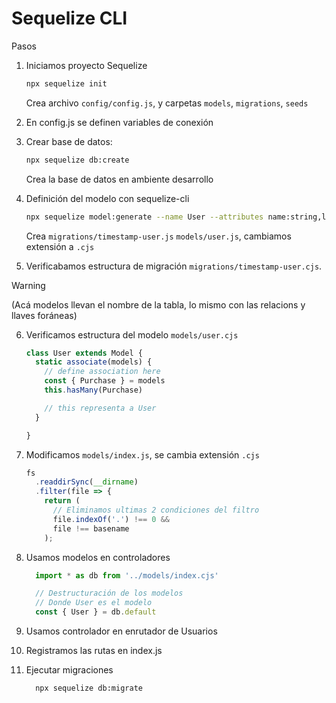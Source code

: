 # Sequelize CLI

Pasos

1. Iniciamos proyecto Sequelize

    ```bash
    npx sequelize init
    ```

    Crea archivo `config/config.js`, y carpetas `models`, `migrations`, `seeds`

2. En config.js se definen variables de conexión

3. Crear base de datos:

    ```bash
    npx sequelize db:create
    ```

    Crea la base de datos en ambiente desarrollo

4. Definición del modelo con sequelize-cli

    ```bash
    npx sequelize model:generate --name User --attributes name:string,lastName:string,email:string
    ```

    Crea `migrations/timestamp-user.js` `models/user.js`, cambiamos extensión a `.cjs`

5. Verificabamos estructura de migración `migrations/timestamp-user.cjs`. 

> [!WARNING]
>
> (Acá modelos llevan el nombre de la tabla, lo mismo con las relacions y llaves foráneas)

6. Verificamos estructura del modelo `models/user.cjs`


    ```javascript
    class User extends Model {
      static associate(models) {
        // define association here
        const { Purchase } = models
        this.hasMany(Purchase)

        // this representa a User
      }

    }
    ```

7. Modificamos `models/index.js`, se cambia extensión `.cjs`

    ```javascript
    fs
      .readdirSync(__dirname)
      .filter(file => {
        return (
          // Eliminamos ultimas 2 condiciones del filtro
          file.indexOf('.') !== 0 &&
          file !== basename
        );
    ```

8. Usamos modelos en controladores

    ```javascript
      import * as db from '../models/index.cjs'

      // Destructuración de los modelos
      // Donde User es el modelo
      const { User } = db.default
    ```

9. Usamos controlador en enrutador de Usuarios

10. Registramos las rutas en index.js

11. Ejecutar migraciones

    ```bash
      npx sequelize db:migrate
    ```